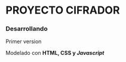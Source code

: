 <h1> PROYECTO CIFRADOR </H1>
  <h3>Desarrollando</h3>
  <p > Primer version </p>
  Modelado con <strong>HTML, CSS y <em>Javascript</em></strong>
